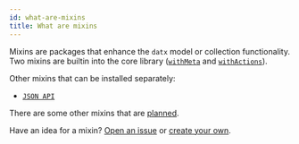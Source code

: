 ```yaml
---
id: what-are-mixins
title: What are mixins
---
```


Mixins are packages that enhance the `datx` model or collection functionality. Two mixins are builtin into the core library ([`withMeta`](with-meta) and [`withActions`](with-actions)).

Other mixins that can be installed separately:

- [`JSON API`](mixin-jsonapi)

There are some other mixins that are [planned](https://github.com/infinum/datx/issues?q=is%3Aissue+is%3Aopen+sort%3Aupdated-desc+label%3Amixins).

Have an idea for a mixin? [Open an issue](https://github.com/infinum/datx/issues/new/choose) or [create your own](building-your-own-mixin).
